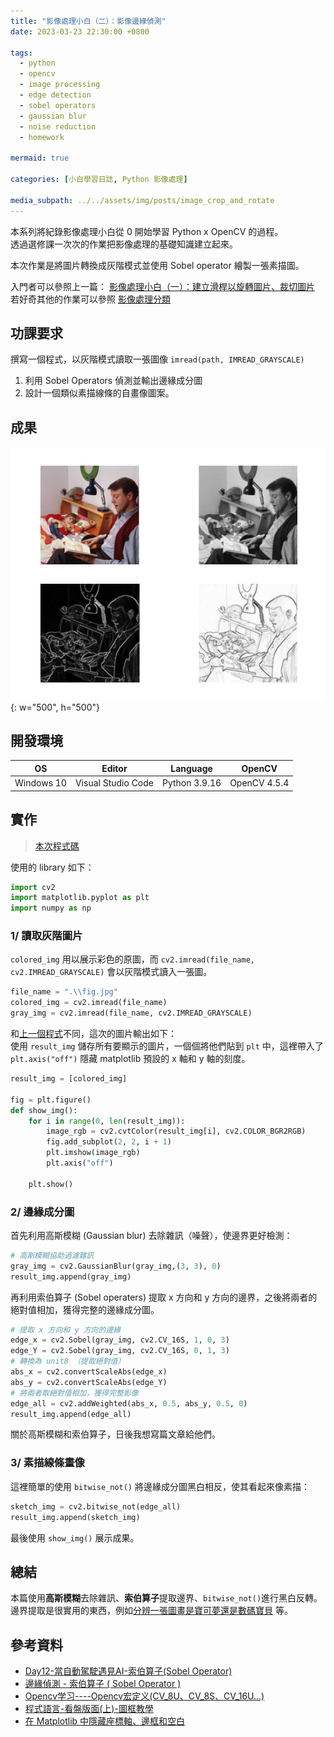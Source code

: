 ```yaml
---
title: "影像處理小白（二）：影像邊緣偵測"
date: 2023-03-23 22:30:00 +0800

tags: 
  - python
  - opencv
  - image processing
  - edge detection
  - sobel operators
  - gaussian blur
  - noise reduction
  - homework

mermaid: true

categories: [小白學習日誌, Python 影像處理]

media_subpath: ../../assets/img/posts/image_crop_and_rotate
---
```


本系列將紀錄影像處理小白從 0 開始學習 Python x OpenCV 的過程。  
透過選修課一次次的作業把影像處理的基礎知識建立起來。  

本次作業是將圖片轉換成灰階模式並使用 Sobel operator 繪製一張素描圖。  

入門者可以參照上一篇： [影像處理小白（一）：建立滑桿以旋轉圖片、裁切圖片](/posts/image_crop_and_rotate/)  
若好奇其他的作業可以參照 [影像處理分類](/categories/python-影像處理/)

## 功課要求
撰寫一個程式，以灰階模式讀取一張圖像  `imread(path, IMREAD_GRAYSCALE)`
1. 利用 Sobel Operators 偵測並輸出邊緣成分圖 
2. 設計一個類似素描線條的自畫像圖案。

## 成果
![邊緣偵測與素描線條展示](https://github.com/titaliu1224/Image-Processing/blob/main/assignment2/result.png?raw=true){: w="500", h="500"}

## 開發環境

| OS         | Editor             | Language      | OpenCV       |
|------------|--------------------|---------------|--------------|
| Windows 10 | Visual Studio Code | Python 3.9.16 | OpenCV 4.5.4 |

## 實作
> [本次程式碼](https://github.com/titaliu1224/Image-Processing/blob/main/assignment2/main.py)


使用的 library 如下：

```py
import cv2
import matplotlib.pyplot as plt
import numpy as np
```

### 1/ 讀取灰階圖片

`colored_img` 用以展示彩色的原圖，而 `cv2.imread(file_name, cv2.IMREAD_GRAYSCALE)` 會以灰階模式讀入一張圖。

```py
file_name = ".\\fig.jpg"
colored_img = cv2.imread(file_name)
gray_img = cv2.imread(file_name, cv2.IMREAD_GRAYSCALE)
```

和[上一個程式](/posts/image_crop_and_rotate/)不同，這次的圖片輸出如下： <br>
使用 `result_img` 儲存所有要顯示的圖片，一個個將他們貼到 `plt` 中，這裡帶入了 `plt.axis("off")` 隱藏 matplotlib 預設的 x 軸和 y 軸的刻度。

```py
result_img = [colored_img]

fig = plt.figure()
def show_img():
    for i in range(0, len(result_img)):
        image_rgb = cv2.cvtColor(result_img[i], cv2.COLOR_BGR2RGB)
        fig.add_subplot(2, 2, i + 1)
        plt.imshow(image_rgb)
        plt.axis("off")

    plt.show()
```

### 2/ 邊緣成分圖

首先利用高斯模糊 (Gaussian blur) 去除雜訊（噪聲），使邊界更好檢測： <br>

```py
# 高斯模糊協助過濾雜訊
gray_img = cv2.GaussianBlur(gray_img,(3, 3), 0)
result_img.append(gray_img)
```

再利用索伯算子 (Sobel operaters) 提取 x 方向和 y 方向的邊界，之後將兩者的絕對值相加，獲得完整的邊緣成分圖。

```py
# 提取 x 方向和 y 方向的邊緣
edge_x = cv2.Sobel(gray_img, cv2.CV_16S, 1, 0, 3)
edge_Y = cv2.Sobel(gray_img, cv2.CV_16S, 0, 1, 3)
# 轉換為 unit8 （提取絕對值）
abs_x = cv2.convertScaleAbs(edge_x) 
abs_y = cv2.convertScaleAbs(edge_Y)
# 將兩者取絕對值相加，獲得完整影像
edge_all = cv2.addWeighted(abs_x, 0.5, abs_y, 0.5, 0)
result_img.append(edge_all)
```

關於高斯模糊和索伯算子，日後我想寫篇文章給他們。

### 3/ 素描線條畫像

這裡簡單的使用 `bitwise_not()` 將邊緣成分圖黑白相反，使其看起來像素描：

```py
sketch_img = cv2.bitwise_not(edge_all)
result_img.append(sketch_img)
```

最後使用 `show_img()` 展示成果。

## 總結

本篇使用**高斯模糊**去除雜訊、**索伯算子**提取邊界、`bitwise_not()`進行黑白反轉。 <br>
邊界提取是很實用的東西，例如[分辨一張圖畫是寶可夢還是數碼寶貝](https://youtu.be/_j9MVVcvyZI?t=327) 等。

## 參考資料

- [Day12-當自動駕駛遇見AI-索伯算子(Sobel Operator)](https://ithelp.ithome.com.tw/articles/10205752)
- [邊緣偵測 - 索伯算子 ( Sobel Operator )](https://medium.com/%E9%9B%BB%E8%85%A6%E8%A6%96%E8%A6%BA/%E9%82%8A%E7%B7%A3%E5%81%B5%E6%B8%AC-%E7%B4%A2%E4%BC%AF%E7%AE%97%E5%AD%90-sobel-operator-95ca51c8d78a)
- [Opencv学习----Opencv宏定义(CV_8U、CV_8S、CV_16U...)](https://blog.csdn.net/charce_you/article/details/99616021)
- [程式語言-看盤版面(上)-圖框教學](https://medium.com/%E5%8F%B0%E8%82%A1etf%E8%B3%87%E6%96%99%E7%A7%91%E5%AD%B8-%E7%A8%8B%E5%BC%8F%E9%A1%9E/%E7%A8%8B%E5%BC%8F%E8%AA%9E%E8%A8%80-%E7%9C%8B%E7%9B%A4%E7%89%88%E9%9D%A2-%E4%B8%8A-%E5%9C%96%E6%A1%86%E6%95%99%E5%AD%B8-5d1baf57f5a7)
- [在 Matplotlib 中隱藏座標軸、邊框和空白](https://www.delftstack.com/zh-tw/howto/matplotlib/hide-axis-borders-and-white-spaces-in-matplotlib/)
